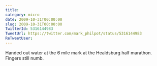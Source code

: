 ```yaml
---
title: 
category: micro
date: 2009-10-31T00:00:00
slug: 2009-10-31T00:00:00
TwitterId: 5316144983
TweetUrl: https://twitter.com/mark_philpot/status/5316144983
ReTweetUser: 
---
```


Handed out water at the 6 mile mark at the Healdsburg half marathon. Fingers still numb.